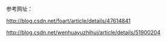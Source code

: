 参考网址：

http://blog.csdn.net/foart/article/details/47614841

http://blog.csdn.net/wenhuayuzhihui/article/details/51900204
